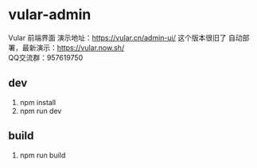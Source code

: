 # vular-admin

Vular 前端界面
演示地址：https://vular.cn/admin-ui/   这个版本很旧了 
自动部署，最新演示：https://vular.now.sh/   
QQ交流群：957619750 

## dev

1. npm install
2. npm run dev

## build

1. npm run build

